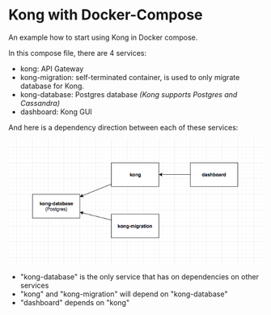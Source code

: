 # Kong with Docker-Compose

An example how to start using Kong in Docker compose.

In this compose file, there are 4 services:
- kong: API Gateway
- kong-migration: self-terminated container, is used to only migrate database for Kong.
- kong-database: Postgres database *(Kong supports Postgres and Cassandra)*
- dashboard: Kong GUI

And here is a dependency direction between each of these services:

<a href="./dependency-direction.png" target="_blank">  
  <img src="./dependency-direction.png" width="550">
</a>


- "kong-database" is the only service that has on dependencies on other services
- "kong" and "kong-migration" will depend on "kong-database"
- "dashboard" depends on "kong"
